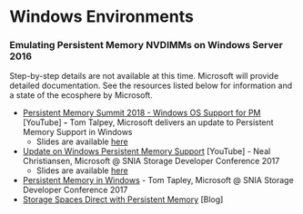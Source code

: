 # Windows Environments

### Emulating Persistent Memory NVDIMMs on Windows Server 2016

Step-by-step details are not available at this time.  Microsoft will provide detailed documentation.  See the resources listed below for information and a state of the ecosphere by Microsoft.

* [Persistent Memory Summit 2018 - Windows OS Support for PM](https://www.youtube.com/watch?v=1J3ussLcv64) \[YouTube\] **-**  Tom Talpey, Microsoft delivers an update to Persistent Memory Support in Windows
  * Slides are available [here](https://www.snia.org/sites/default/files/PM-Summit/2018/presentations/06_PM_Summit_2018_Talpey-Final_Post-CORRECTED.pdf)
* [Update on Windows Persistent Memory Support](https://www.youtube.com/watch?v=bcdf7w2v_nw) \[YouTube\] - Neal Christiansen, Microsoft @ SNIA Storage Developer Conference 2017
  * Slides are available [here](https://www.snia.org/sites/default/files/SDC/2017/presentations/Solid_State_Stor_NVM_PM_NVDIMM/Christiansen_Neal_Update_on_Windows_Persistent_Memory_Support.pdf)
* [Persistent Memory in Windows](https://www.snia.org/sites/default/files/PM-Summit/2017/presentations/Tom_Talpey_Persistent_Memory_in_Windows_Server_2016.pdf) - Tom Tapley, Microsoft @ SNIA Storage Developer Conference 2017
* [Storage Spaces Direct with Persistent Memory](https://blogs.technet.microsoft.com/filecab/2016/10/17/storage-spaces-direct-with-persistent-memory/) \[Blog\]









